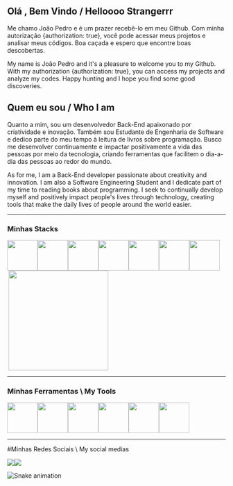 ## Olá , Bem Vindo / Helloooo Strangerrr


Me chamo João Pedro e é um prazer recebê-lo em meu Github. Com minha autorização {authorization: true}, você pode acessar meus projetos e analisar meus códigos. Boa caçada e espero que encontre boas descobertas.

My name is João Pedro and it's a pleasure to welcome you to my Github. With my authorization {authorization: true}, you can access my projects and analyze my codes. Happy hunting and I hope you find some good discoveries.





<h2>Quem eu sou / Who I am </h2>

Quanto a mim, sou um desenvolvedor Back-End apaixonado por criatividade e inovação. Também sou Estudante de Engenharia de Software e dedico parte do meu tempo à leitura de livros sobre programação. Busco me desenvolver continuamente e impactar positivamente a vida das pessoas por meio da tecnologia, criando ferramentas que facilitem o dia-a-dia das pessoas ao redor do mundo.

As for me, I am a Back-End developer passionate about creativity and innovation. I am also a Software Engineering Student and I dedicate part of my time to reading books about programming. I seek to continually develop myself and positively impact people's lives through technology, creating tools that make the daily lives of people around the world easier.

<hr>

<h3>Minhas Stacks</h3>


<div style="display: flex;flex-wrap: wrap">
    <img src="https://cdn.jsdelivr.net/gh/devicons/devicon/icons/html5/html5-original.svg"  width="70" height="70"/>
    <img src="https://cdn.jsdelivr.net/gh/devicons/devicon/icons/css3/css3-original.svg"  width="70" height="70" /><img src="https://cdn.jsdelivr.net/gh/devicons/devicon/icons/javascript/javascript-original.svg" width="70" height="70" />
    <img src="https://cdn.jsdelivr.net/gh/devicons/devicon/icons/nodejs/nodejs-original.svg"  width="70" height="70"/>
    <img src="https://cdn.jsdelivr.net/gh/devicons/devicon/icons/java/java-original-wordmark.svg" width="70" height="70"/>
    <img src="https://cdn.jsdelivr.net/gh/devicons/devicon/icons/csharp/csharp-original.svg" width="70" height="70"/>
    <img src="https://cdn.jsdelivr.net/gh/devicons/devicon/icons/python/python-original.svg" width="70" height="70"/>      
    <img align="right" height="230em" src="https://github-readme-stats.vercel.app/api/top-langs/?username=jaauh97&layout=compact&langs_count=16&theme=great-gatsby"/>   
  </div>

<hr>

<h3>Minhas Ferramentas \ My Tools</h3>


<div style="display: flex;flex-wrap: wrap">
  <img src="https://cdn.jsdelivr.net/gh/devicons/devicon/icons/visualstudio/visualstudio-plain.svg" width="70" height="70" />
  <img src="https://cdn.jsdelivr.net/gh/devicons/devicon/icons/pycharm/pycharm-original-wordmark.svg" width="70" height="70" />
  <img src="https://cdn.jsdelivr.net/gh/devicons/devicon/icons/git/git-original.svg" width="70" height="70" />
 <img src="https://cdn.jsdelivr.net/gh/devicons/devicon/icons/github/github-original-wordmark.svg" width="70" height="70"/>
 <img src="https://cdn.jsdelivr.net/gh/devicons/devicon/icons/linux/linux-original.svg" width="70" height="70"/>
  <img src="https://cdn.jsdelivr.net/gh/devicons/devicon/icons/windows8/windows8-original.svg" width="70" height="70" />
          
          
          
                 
</div>

<hr>

#Minhas Redes Sociais \  My social medias
    
<div style="display: flex;flex-wrap: wrap">
          <a href="https://www.instagram.com/joaopedxr/"> <img src="https://img.shields.io/badge/Instagram-E4405F?style=for-the-badge&logo=instagram&logoColor=white" /></a>
           <a href="mailto:jaauhp@gmail.com"> <img src="https://img.shields.io/badge/Gmail-D14836?style=for-the-badge&logo=gmail&logoColor=white" /></a>
            
  </div>

  ![Snake animation](https://github.com/jaauh97/jaauh97/blob/output/github-contribution-grid-snake.svg)
